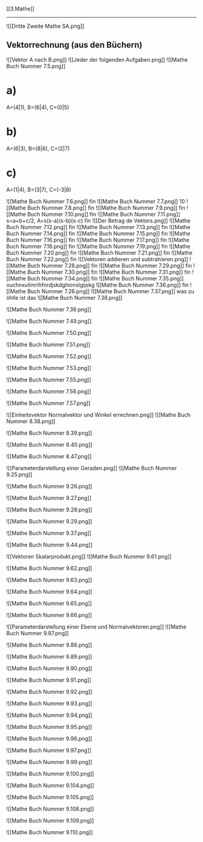 [[3.Mathe]]
___
![[Dritte Zweite Mathe SA.png]]
## Vektorrechnung (aus den Büchern)
![[Vektor A nach B.png]]
![[Jeder der folgenden Aufgaben.png]]
![[Mathe Buch Nummer 7.5.png]]
# a)
A=(4|1), B=(6|4), C=(0|5)
# b)
A=(6|3), B=(8|6), C=(2|7)
# c)
A=(1|4), B=(3|7), C=(-3|8)

![[Mathe Buch Nummer 7.6.png]]
fin
![[Mathe Buch Nummer 7.7.png]]
10
![[Mathe Buch Nummer 7.8.png]]
fin
![[Mathe Buch Nummer 7.9.png]]
fin
![[Mathe Buch Nummer 7.10.png]]
fin
![[Mathe Buch Nummer 7.11.png]]
s=a+b+c/2, A=s(s-a)(s-b)(s-c) fin
![[Der Betrag de Vektors.png]]
![[Mathe Buch Nummer 7.12.png]]
fin
![[Mathe Buch Nummer 7.13.png]]
fin
![[Mathe Buch Nummer 7.14.png]]
fin
![[Mathe Buch Nummer 7.15.png]]
fin
![[Mathe Buch Nummer 7.16.png]]
fin
![[Mathe Buch Nummer 7.17.png]]
fin
![[Mathe Buch Nummer 7.18.png]]
fin
![[Mathe Buch Nummer 7.19.png]]
fin
![[Mathe Buch Nummer 7.20.png]]
fin
![[Mathe Buch Nummer 7.21.png]]
fin
![[Mathe Buch Nummer 7.22.png]]
fin
![[Vektoren addieren und subtrahieren.png]]
![[Mathe Buch Nummer 7.28.png]]
fin
![[Mathe Buch Nummer 7.29.png]]
fin
![[Mathe Buch Nummer 7.30.png]]
fin
![[Mathe Buch Nummer 7.31.png]]
fin
![[Mathe Buch Nummer 7.34.png]]
fin
![[Mathe Buch Nummer 7.35.png]]
ouchnxulimrihfnrdjskdghionslgijskg
![[Mathe Buch Nummer 7.36.png]]
fin
![[Mathe Buch Nummer 7.26.png]]
![[Mathe Buch Nummer 7.37.png]]
was zu öhlle ist das
![[Mathe Buch Nummer 7.38.png]]

![[Mathe Buch Nummer 7.39.png]]

![[Mathe Buch Nummer 7.49.png]]

![[Mathe Buch Nummer 7.50.png]]

![[Mathe Buch Nummer 7.51.png]]

![[Mathe Buch Nummer 7.52.png]]

![[Mathe Buch Nummer 7.53.png]]

![[Mathe Buch Nummer 7.55.png]]

![[Mathe Buch Nummer 7.56.png]]

![[Mathe Buch Nummer 7.57.png]]

![[Einheitsvektor Normalvektor und Winkel errechnen.png]]
![[Mathe Buch Nummer 8.38.png]]

![[Mathe Buch Nummer 8.39.png]]

![[Mathe Buch Nummer 8.40.png]]

![[Mathe Buch Nummer 8.47.png]]

![[Parameterdarstellung einer Geraden.png]]
![[Mathe Buch Nummer 9.25.png]]

![[Mathe Buch Nummer 9.26.png]]

![[Mathe Buch Nummer 9.27.png]]

![[Mathe Buch Nummer 9.28.png]]

![[Mathe Buch Nummer 9.29.png]]

![[Mathe Buch Nummer 9.37.png]]

![[Mathe Buch Nummer 9.44.png]]

![[Vektoren Skalarprodukt.png]]
![[Mathe Buch Nummer 9.61.png]]

![[Mathe Buch Nummer 9.62.png]]

![[Mathe Buch Nummer 9.63.png]]

![[Mathe Buch Nummer 9.64.png]]

![[Mathe Buch Nummer 9.65.png]]

![[Mathe Buch Nummer 9.66.png]]

![[Parameterdarstellung einer Ebene und Normalvektoren.png]]
![[Mathe Buch Nummer 9.87.png]]

![[Mathe Buch Nummer 9.88.png]]

![[Mathe Buch Nummer 9.89.png]]

![[Mathe Buch Nummer 9.90.png]]

![[Mathe Buch Nummer 9.91.png]]

![[Mathe Buch Nummer 9.92.png]]

![[Mathe Buch Nummer 9.93.png]]

![[Mathe Buch Nummer 9.94.png]]

![[Mathe Buch Nummer 9.95.png]]

![[Mathe Buch Nummer 9.96.png]]

![[Mathe Buch Nummer 9.97.png]]

![[Mathe Buch Nummer 9.99.png]]

![[Mathe Buch Nummer 9.100.png]]

![[Mathe Buch Nummer 9.104.png]]

![[Mathe Buch Nummer 9.105.png]]

![[Mathe Buch Nummer 9.108.png]]

![[Mathe Buch Nummer 9.109.png]]

![[Mathe Buch Nummer 9.110.png]]
